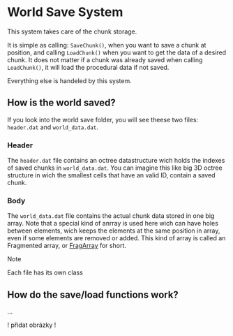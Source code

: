 # World Save System

This system takes care of the chunk storage.

It is simple as calling: `SaveChunk()`, when you want to save a chunk at position, and calling `LoadChunk()` when you want to get the data of a desired chunk.
It does not matter if a chunk was already saved when calling `LoadChunk()`, it will load the procedural data if not saved.

Everything else is handeled by this system.

## How is the world saved?
If you look into the world save folder, you will see theese two files: `header.dat` and `world_data.dat`.

### Header
The `header.dat` file contains an octree datastructure wich holds the indexes of saved chunks in `world_data.dat`.
You can imagine this like big 3D octree structure in wich the smallest cells that have an valid ID, contain a saved chunk.

### Body
The `world_data.dat` file contains the actual chunk data stored in one big array.
Note that a special kind of anrray is used here wich can have holes between elements, wich keeps the elements at the same position in array, even if some elements are removed or added. This kind of array is called an Fragmented array, or [FragArray](../../../DataStructures/FragArray) for short.

> [!NOTE]
> Each file has its own class

## How do the save/load functions work?
...


! přidat obrázky !




